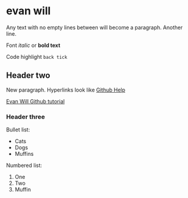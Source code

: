 # evan will

Any text with no empty lines between will become a paragraph.
Another line.

Font *italic* or **bold text**

Code highlight `back tick`

## Header two

New paragraph.
Hyperlinks look like [Github Help](https://help.github.com)

[Evan Will Github tutorial](https://evanwill.github.io/go-go-ghpages-b/)

### Header three

Bullet list:

- Cats
- Dogs
- Muffins

Numbered list:

1. One
2. Two
6. Muffin

